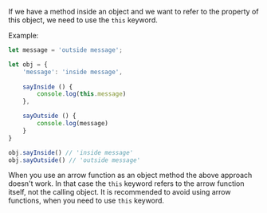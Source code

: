 If we have a method inside an object and we want to refer to the property of this object, we need to use the `this` keyword.

Example:
```js
let message = 'outside message';

let obj = {
    'message': 'inside message',
    
    sayInside () {
        console.log(this.message)
    },

	sayOutside () {
		console.log(message)
	}
}

obj.sayInside() // 'inside message'
obj.sayOutside() // 'outside message'
```

When you use an arrow function as an object method the above approach doesn't work. In that case the `this` keyword refers to the arrow function itself, not the calling object. It is recommended to avoid using arrow functions, when you need to use `this` keyword.